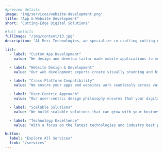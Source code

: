 ```yaml
---
#preview details
image: "img/services/website-development.png"
title: "App & Website Development"
short: "Cutting-Edge Digital Solutions"

#full details
fullImage: "/img/content/13.jpg"
description: "At Meri Technologies, we specialize in crafting cutting-edge digital solutions for both web and mobile platforms. Our expert team is dedicated to turning your ideas into reality through innovative app and website development. Whether you're looking to launch a user-friendly mobile app or a responsive website, we have the expertise to bring your vision to life. Contact us today to explore how our development services can transform your digital presence."

list:
  - label: "Custom App Development"
    value: "We design and develop tailor-made mobile applications to meet your specific business needs and goals."

  - label: "Website Design & Development"
    value: "Our web development experts create visually stunning and highly functional websites that captivate your audience."

  - label: "Cross-Platform Compatibility"
    value: "We ensure your apps and websites work seamlessly across various platforms and devices for maximum reach."

  - label: "User-Centric Approach"
    value: "Our user-centric design philosophy ensures that your digital products provide exceptional experiences to your audience."

  - label: "Scalable Solutions"
    value: "We build scalable solutions that can grow with your business, adapting to your changing requirements."

  - label: "Technology Excellence"
    value: "With a focus on the latest technologies and industry best practices, we deliver excellence in app and website development."

button:
  label: "Explore All Services"
  link: "/services"
---
```


